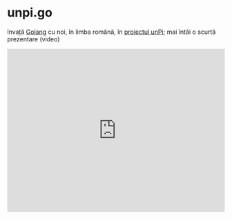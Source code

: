 # unpi.go

învață [Golang](https://go-tour-ro.appspot.com/) cu noi, în limba română, în [proiectul unPi](https://www.unpi.ro/); mai întâi o scurtă prezentare (video)

<div style="padding:75% 0 0 0;position:relative;"><iframe src="https://player.vimeo.com/video/377119243?autoplay=1&loop=1&title=0&byline=0&portrait=0" style="position:absolute;top:0;left:0;width:100%;height:100%;" frameborder="0" allow="autoplay; fullscreen" allowfullscreen></iframe></div><script src="https://player.vimeo.com/api/player.js"></script>
